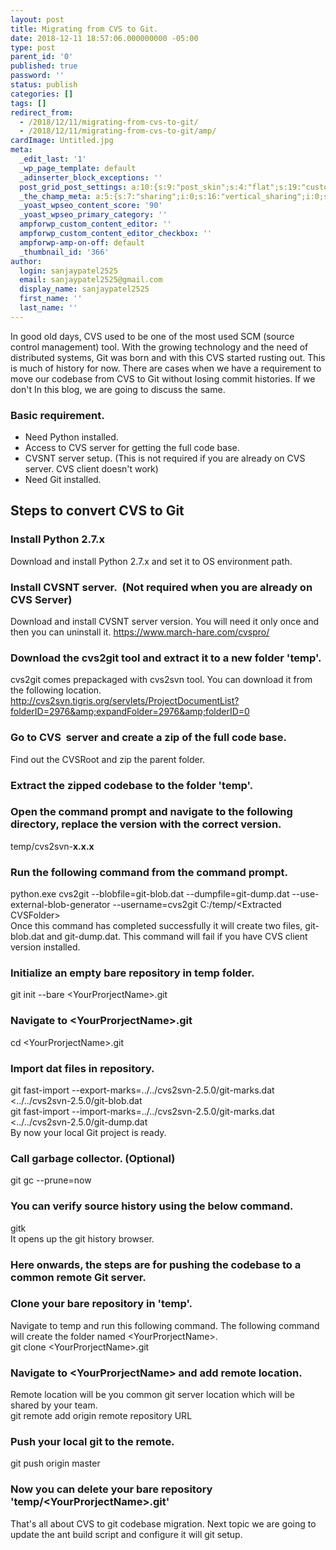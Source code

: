 ```yaml
---
layout: post
title: Migrating from CVS to Git.
date: 2018-12-11 18:57:06.000000000 -05:00
type: post
parent_id: '0'
published: true
password: ''
status: publish
categories: []
tags: []
redirect_from:
  - /2018/12/11/migrating-from-cvs-to-git/
  - /2018/12/11/migrating-from-cvs-to-git/amp/
cardImage: Untitled.jpg
meta:
  _edit_last: '1'
  _wp_page_template: default
  _adinserter_block_exceptions: ''
  post_grid_post_settings: a:10:{s:9:"post_skin";s:4:"flat";s:19:"custom_thumb_source";s:92:"https://abyte.stream/wp-content/plugins/post-grid/assets/frontend/css/images/placeholder.png";s:17:"font_awesome_icon";s:0:"";s:23:"font_awesome_icon_color";s:7:"#737272";s:22:"font_awesome_icon_size";s:4:"50px";s:17:"custom_youtube_id";s:0:"";s:15:"custom_vimeo_id";s:0:"";s:21:"custom_dailymotion_id";s:0:"";s:14:"custom_mp3_url";s:0:"";s:20:"custom_soundcloud_id";s:0:"";}
  _the_champ_meta: a:5:{s:7:"sharing";i:0;s:16:"vertical_sharing";i:0;s:7:"counter";i:0;s:16:"vertical_counter";i:0;s:11:"fb_comments";i:0;}
  _yoast_wpseo_content_score: '90'
  _yoast_wpseo_primary_category: ''
  ampforwp_custom_content_editor: ''
  ampforwp_custom_content_editor_checkbox: ''
  ampforwp-amp-on-off: default
  _thumbnail_id: '366'
author:
  login: sanjaypatel2525
  email: sanjaypatel2525@gmail.com
  display_name: sanjaypatel2525
  first_name: ''
  last_name: ''
---
```

In good old days, CVS used to be one of the most used SCM (source control management) tool. With the growing technology and the need of distributed systems, Git was born and with this CVS started rusting out. This is much of history for now.
There are cases when we have a requirement to move our codebase from CVS to Git without losing commit histories. If we don't In this blog, we are going to discuss the same.
### Basic requirement.

* Need Python installed.
* Access to CVS server for getting the full code base.
* CVSNT server setup. (This is not required if you are already on CVS server. CVS client doesn't work)
* Need Git installed.

## Steps to convert CVS to Git
### Install Python 2.7.x
Download and install Python 2.7.x and set it to OS environment path.
### Install CVSNT server.  (Not required when you are already on CVS Server)
Download and install CVSNT server version. You will need it only once and then you can uninstall it.
<a href="https://www.march-hare.com/cvspro/">https://www.march-hare.com/cvspro/</a>

### Download the cvs2git tool and extract it to a new folder 'temp'.
cvs2git comes prepackaged with cvs2svn tool. You can download it from the following location.<br />
<a href="http://cvs2svn.tigris.org/servlets/ProjectDocumentList?folderID=2976&amp;expandFolder=2976&amp;folderID=0">http://cvs2svn.tigris.org/servlets/ProjectDocumentList?folderID=2976&amp;expandFolder=2976&amp;folderID=0</a>

### Go to CVS  server and create a zip of the full code base.
Find out the CVSRoot and zip the parent folder.
### Extract the zipped codebase to the folder 'temp'.
### Open the command prompt and navigate to the following directory, replace the version with the correct version.
temp/cvs2svn-<strong>x.x.x
</strong>
### Run the following command from the command prompt.
python.exe cvs2git --blobfile=git-blob.dat --dumpfile=git-dump.dat --use-external-blob-generator --username=cvs2git C:/temp/&lt;Extracted CVSFolder&gt;<br />
Once this command has completed successfully it will create two files, git-blob.dat and git-dump.dat. This command will fail if you have CVS client version installed.

### Initialize an empty bare repository in temp folder.
git init --bare &lt;YourProrjectName&gt;.git

### Navigate to &lt;YourProrjectName&gt;.git
cd &lt;YourProrjectName&gt;.git

### Import dat files in repository.
git fast-import --export-marks=../../cvs2svn-2.5.0/git-marks.dat <../../cvs2svn-2.5.0/git-blob.dat<br />
git fast-import --import-marks=../../cvs2svn-2.5.0/git-marks.dat <../../cvs2svn-2.5.0/git-dump.dat<br />
By now your local Git project is ready.

### Call garbage collector. (Optional)
git gc --prune=now

### You can verify source history using the below command.
gitk<br />
It opens up the git history browser.
### Here onwards, the steps are for pushing the codebase to a common remote Git server.


### Clone your bare repository in 'temp'.
Navigate to temp and run this following command. The following command will create the folder named &lt;YourProrjectName&gt;.<br />
git clone &lt;YourProrjectName&gt;.git

### Navigate to &lt;YourProrjectName&gt; and add remote location.
Remote location will be you common git server location which will be shared by your team.<br />
git remote add origin remote repository URL

### Push your local git to the remote.
git push origin master

### Now you can delete your bare repository 'temp/&lt;YourProrjectName&gt;.git'

That's all about CVS to git codebase migration. Next topic we are going to update the ant build script and configure it will git setup.